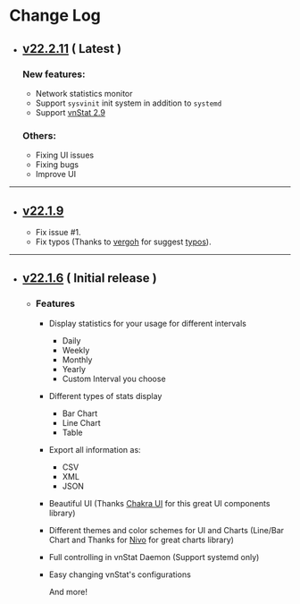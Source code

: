 # Change Log

- ## [v22.2.11](https://github.com/Hulxv/vnstat-client/releases/tag/v22.2.11) ( Latest )
  ### New features:
  - Network statistics monitor
  - Support `sysvinit` init system in addition to `systemd`
  - Support [vnStat 2.9](https://github.com/vergoh/vnstat/releases/tag/v2.9)
  ### Others:
  - Fixing UI issues
  - Fixing bugs
  - Improve UI

---

- ## [v22.1.9](https://github.com/Hulxv/vnstat-client/releases/tag/v22.1.9)

  - Fix issue #1.
  - Fix typos (Thanks to [vergoh](https://github.com/vergoh) for suggest [typos](https://github.com/crate-ci/typos)).

---

- ## [v22.1.6](https://github.com/Hulxv/vnstat-client/releases/tag/v22.1.6) ( Initial release )

  - ### Features

    - Display statistics for your usage for different intervals
      - Daily
      - Weekly
      - Monthly
      - Yearly
      - Custom Interval you choose
    - Different types of stats display
      - Bar Chart
      - Line Chart
      - Table
    - Export all information as:
      - CSV
      - XML
      - JSON
    - Beautiful UI (Thanks [Chakra UI](https://chakra-ui.com/) for this great UI components library)
    - Different themes and color schemes for UI and Charts (Line/Bar Chart and Thanks for [Nivo](https://nivo.rocks/) for great charts library)
    - Full controlling in vnStat Daemon (Support systemd only)
    - Easy changing vnStat's configurations

      And more!
